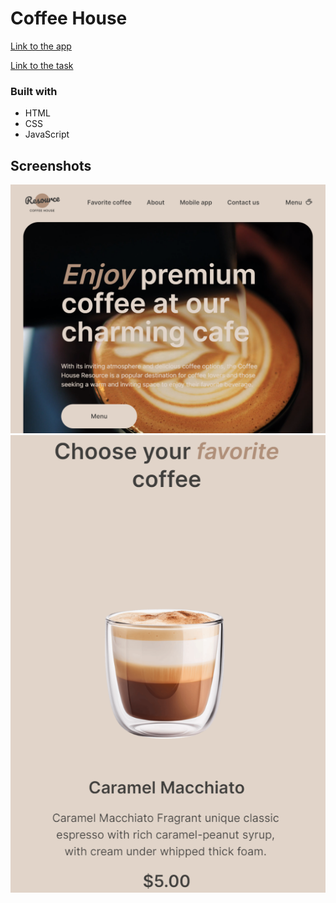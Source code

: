 # Coffee House

[Link to the app](https://kat2709.github.io/coffee-house/coffee-house)

[Link to the task](https://github.com/rolling-scopes-school/tasks/blob/master/tasks/coffee-house/coffee-house-week1.md)

### Built with

- HTML
- CSS
- JavaScript

## Screenshots

![](./coffee-house/assets/images/coffee-house-screen1.PNG)
![](./coffee-house/assets/images/coffee-house-screen2.PNG)
